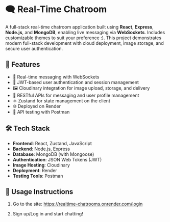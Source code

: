 # 🗨️ Real-Time Chatroom

A full-stack real-time chatroom application built using **React**, **Express**, **Node.js**, and **MongoDB**, enabling live messaging via **WebSockets**. Includes customizable themes to suit your preference :). This project demonstrates modern full-stack development with cloud deployment, image storage, and secure user authentication.

## 🚀 Features

- 🔄 Real-time messaging with WebSockets
- 🔐 JWT-based user authentication and session management
- 🖼️ Cloudinary integration for image upload, storage, and delivery
- 🧾 RESTful APIs for messaging and user profile management
- ⚛️ Zustand for state management on the client
- 🌐 Deployed on Render
- 🧪 API testing with Postman

## 🛠️ Tech Stack

- **Frontend**: React, Zustand, JavaScript
- **Backend**: Node.js, Express
- **Database**: MongoDB (with Mongoose)
- **Authentication**: JSON Web Tokens (JWT)
- **Image Hosting**: Cloudinary
- **Deployment**: Render
- **Testing Tools**: Postman

## 🧰 Usage Instructions

1. Go to the site:
https://realtime-chatrooms.onrender.com/login

2. Sign up/Log in and start chatting!

   
